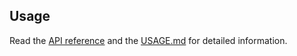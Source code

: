 ## Usage

Read the [API reference](https://gumob.github.io/Fluidable/Classes/Fluidable.html) and the [USAGE.md](https://gumob.github.io/Fluidable/usage.html) for detailed information.
